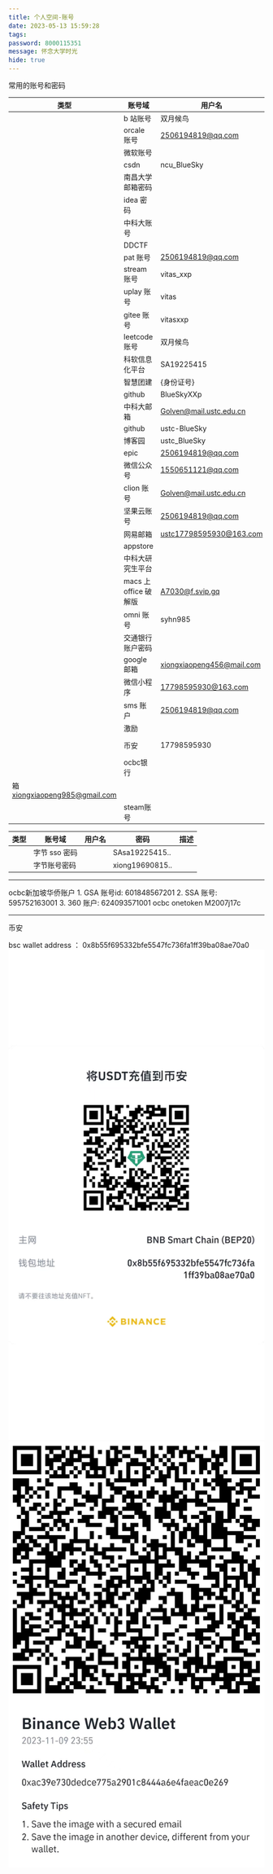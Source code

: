 ```yaml
---
title: 个人空间-账号
date: 2023-05-13 15:59:28
tags:
password: 8000115351
message: 怀念大学时光
hide: true
---
```


常用的账号和密码

| 类型 | 账号域                | 用户名                    | 密码               | 描述                                |
| ---- | --------------------- | ------------------------- | ------------------ | ----------------------------------- |
|      | b 站账号              | 双月候鸟                  | xiong19690815..    |                                     |
|      | orcale 账号           | 2506194819@qq.com         | XIONGxiong123      |                                     |
|      | 微软账号              |                           | xiong19690815..    |                                     |
|      | csdn                  | ncu_BlueSky               | Xiong19690815..    |                                     |
|      | 南昌大学邮箱密码      |                           | xxp8000115351..    |                                     |
|      | idea 密码             |                           | XXPxxp8000115351   |                                     |
|      | 中科大账号            |                           | xxp8000115351xxp   |                                     |
|      | DDCTF                 |                           | xiong19690815..    |                                     |
|      | pat 账号              | 2506194819@qq.com         | xxp8000115351xxp   |                                     |
|      | stream 账号           | vitas_xxp                 | XXPxxxp8000115351  |                                     |
|      | uplay 账号            | vitas                     | xxp8000115351      |                                     |
|      | gitee 账号            | vitasxxp                  | xiong19690815..    |                                     |
|      | leetcode 账号         | 双月候鸟                  | xxp8000115351      |                                     |
|      | 科软信息化平台        | SA19225415                | 200812             |                                     |
|      | 智慧团建              | {身份证号}                | xxp8000115351..    |                                     |
|      | github                | BlueSkyXXp                | xiong19690815..    |                                     |
|      | 中科大邮箱            | Golven@mail.ustc.edu.cn   | 200812             |                                     |
|      | github                | ustc-BlueSky              | ustcSA19225415     |                                     |
|      | 博客园                | ustc_BlueSky              | SA19225415         |                                     |
|      | epic                  | 2506194819@qq.com         | SA19225415..       |                                     |
|      | 微信公众号            | 1550651121@qq.com         | sa19225415..       |                                     |
|      | clion 账号            | Golven@mail.ustc.edu.cn   | sa19225415         |                                     |
|      | 坚果云账号            | 2506194819@qq.com         | sa19225415..       |                                     |
|      | 网易邮箱              | ustc17798595930@163.com   | sa19225415..       |                                     |
|      | appstore              |                           | XXPxxp19225415..,, |                                     |
|      | 中科大研究生平台      |                           | XXPsa19225415!!    |                                     |
|      | macs 上 office 破解版 | A7030@f.svip.gq           | SAsa19225415..     |                                     |
|      | omni 账号             | syhn985                   | SAsa19225415       |                                     |
|      | 交通银行账户密码      |                           | xiong19690815      |                                     |
|      | google 邮箱           | xiongxiaopeng456@mail.com | SAsa19225415..     |                                     |
|      | 微信小程序            | 17798595930@163.com       | SAsa19225415..     |                                     |
|      | sms 账户              | 2506194819@qq.com         | Xiong19690815..    |                                     |
|      | 激励                  |                           | SAsa19225415..     |                                     |
|      | 币安                  | 17798595930               | Xiong19690815..    | 关联邮箱 xiongxiaopeng985@gmail.com |
|      | ocbc银行   |          | xiongxiaopeng             | (6位银行密码)        | 关联邮
箱 xiongxiaopeng985@gmail.com |
|      | steam账号  |          | wssyhn                    | xiong19690815..        | 关联邮箱 xiongxiaopeng985@gmail.com |

| 类型 | 账号域        | 用户名 | 密码            | 描述 |
| ---- | ------------- | ------ | --------------- | ---- |
|      | 字节 sso 密码 |        | SAsa19225415..  |      |
|      | 字节账号密码  |        | xiong19690815.. |      |



-----
ocbc新加坡华侨账户
    1. GSA   账号id: 601848567201
    2. SSA   账号: 595752163001
    3. 360   账户: 624093571001
ocbc onetoken  M2007j17c

-------
币安

bsc wallet address ： 0x8b55f695332bfe5547fc736fa1ff39ba08ae70a0
![bsc wallet address:0x8b55f695332bfe5547fc736fa1ff39ba08ae70a0](/img/article/bsc-wallet-address.png)
![binance web3 wallet address](/img/article/binance-web3-wallet.jpeg)